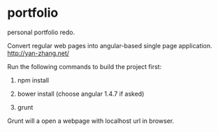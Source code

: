 # portfolio
personal portfolio redo. 

Convert regular web pages into angular-based single page application. http://yan-zhang.net/

Run the following commands to build the project first:

1. npm install

2. bower install (choose angular 1.4.7 if asked)

3. grunt

Grunt will a open a webpage with localhost url in browser.
